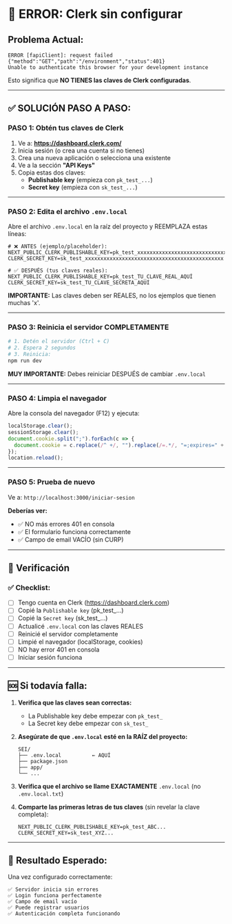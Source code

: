 # 🚨 ERROR: Clerk sin configurar

## Problema Actual:
```
ERROR [fapiClient]: request failed {"method":"GET","path":"/environment","status":401}
Unable to authenticate this browser for your development instance
```

Esto significa que **NO TIENES las claves de Clerk configuradas**.

---

## ✅ SOLUCIÓN PASO A PASO:

### **PASO 1: Obtén tus claves de Clerk**

1. Ve a: **https://dashboard.clerk.com/**
2. Inicia sesión (o crea una cuenta si no tienes)
3. Crea una nueva aplicación o selecciona una existente
4. Ve a la sección **"API Keys"**
5. Copia estas dos claves:
   - **Publishable key** (empieza con `pk_test_...`)
   - **Secret key** (empieza con `sk_test_...`)

---

### **PASO 2: Edita el archivo `.env.local`**

Abre el archivo `.env.local` en la raíz del proyecto y REEMPLAZA estas líneas:

```env
# ❌ ANTES (ejemplo/placeholder):
NEXT_PUBLIC_CLERK_PUBLISHABLE_KEY=pk_test_xxxxxxxxxxxxxxxxxxxxxxxxxxxxxxxxxxxxxxxxxxxxx
CLERK_SECRET_KEY=sk_test_xxxxxxxxxxxxxxxxxxxxxxxxxxxxxxxxxxxxxxxxxxxxx

# ✅ DESPUÉS (tus claves reales):
NEXT_PUBLIC_CLERK_PUBLISHABLE_KEY=pk_test_TU_CLAVE_REAL_AQUÍ
CLERK_SECRET_KEY=sk_test_TU_CLAVE_SECRETA_AQUÍ
```

**IMPORTANTE:** Las claves deben ser REALES, no los ejemplos que tienen muchas 'x'.

---

### **PASO 3: Reinicia el servidor COMPLETAMENTE**

```bash
# 1. Detén el servidor (Ctrl + C)
# 2. Espera 2 segundos
# 3. Reinicia:
npm run dev
```

**MUY IMPORTANTE:** Debes reiniciar DESPUÉS de cambiar `.env.local`

---

### **PASO 4: Limpia el navegador**

Abre la consola del navegador (F12) y ejecuta:

```javascript
localStorage.clear();
sessionStorage.clear();
document.cookie.split(";").forEach(c => {
  document.cookie = c.replace(/^ +/, "").replace(/=.*/, "=;expires=" + new Date().toUTCString() + ";path=/");
});
location.reload();
```

---

### **PASO 5: Prueba de nuevo**

Ve a: `http://localhost:3000/iniciar-sesion`

**Deberías ver:**
- ✅ NO más errores 401 en consola
- ✅ El formulario funciona correctamente
- ✅ Campo de email VACÍO (sin CURP)

---

## 📝 Verificación

### ✅ Checklist:

- [ ] Tengo cuenta en Clerk (https://dashboard.clerk.com)
- [ ] Copié la `Publishable key` (pk_test_...)
- [ ] Copié la `Secret key` (sk_test_...)
- [ ] Actualicé `.env.local` con las claves REALES
- [ ] Reinicié el servidor completamente
- [ ] Limpié el navegador (localStorage, cookies)
- [ ] NO hay error 401 en consola
- [ ] Iniciar sesión funciona

---

## 🆘 Si todavía falla:

1. **Verifica que las claves sean correctas:**
   - La Publishable key debe empezar con `pk_test_`
   - La Secret key debe empezar con `sk_test_`

2. **Asegúrate de que `.env.local` esté en la RAÍZ del proyecto:**
   ```
   SEI/
   ├── .env.local          ← AQUÍ
   ├── package.json
   ├── app/
   └── ...
   ```

3. **Verifica que el archivo se llame EXACTAMENTE** `.env.local` (no `.env.local.txt`)

4. **Comparte las primeras letras de tus claves** (sin revelar la clave completa):
   ```
   NEXT_PUBLIC_CLERK_PUBLISHABLE_KEY=pk_test_ABC...
   CLERK_SECRET_KEY=sk_test_XYZ...
   ```

---

## 🎯 Resultado Esperado:

Una vez configurado correctamente:
```
✅ Servidor inicia sin errores
✅ Login funciona perfectamente
✅ Campo de email vacío
✅ Puede registrar usuarios
✅ Autenticación completa funcionando
```

